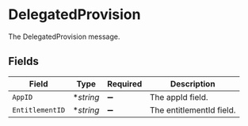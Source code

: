 # DelegatedProvision

The DelegatedProvision message.


## Fields

| Field                    | Type                     | Required                 | Description              |
| ------------------------ | ------------------------ | ------------------------ | ------------------------ |
| `AppID`                  | **string*                | :heavy_minus_sign:       | The appId field.         |
| `EntitlementID`          | **string*                | :heavy_minus_sign:       | The entitlementId field. |